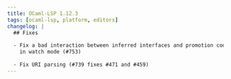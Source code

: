 ```yaml
---
title: OCaml-LSP 1.12.3
tags: [ocaml-lsp, platform, editors]
changelog: |
  ## Fixes
  
  - Fix a bad interaction between inferred interfaces and promotion code actions
    in watch mode (#753)
  
  - Fix URI parsing (#739 fixes #471 and #459)
---
```

